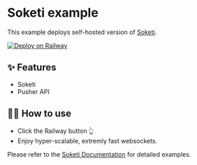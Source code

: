 # Soketi example

This example deploys self-hosted version of [Soketi](https://soketi.app). 

[![Deploy on Railway](https://railway.app/button.svg)](https://railway.app/new/template/J2L5Qh?referralCode=q447jp)

## ✨ Features

- Soketi
- Pusher API

## 💁‍♀️ How to use

- Click the Railway button 👆
- Enjoy hyper-scalable, extremly fast websockets.

Please refer to the [Soketi Documentation](https://docs.soketi.app) for detailed examples.
